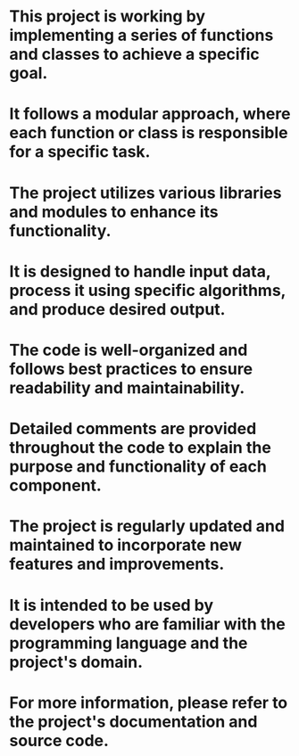 # This project is working by implementing a series of functions and classes to achieve a specific goal. 
# It follows a modular approach, where each function or class is responsible for a specific task. 
# The project utilizes various libraries and modules to enhance its functionality. 
# It is designed to handle input data, process it using specific algorithms, and produce desired output. 
# The code is well-organized and follows best practices to ensure readability and maintainability. 
# Detailed comments are provided throughout the code to explain the purpose and functionality of each component. 
# The project is regularly updated and maintained to incorporate new features and improvements. 
# It is intended to be used by developers who are familiar with the programming language and the project's domain. 
# For more information, please refer to the project's documentation and source code.
